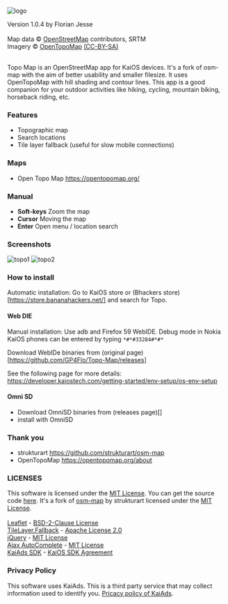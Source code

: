 ![logo](application/icons/icon-112-112.png) 

Version 1.0.4 by Florian Jesse</br></br>
Map data © <a href="https://www.openstreetmap.org/copyright">OpenStreetMap</a> contributors, SRTM</br>Imagery © <a href="https://opentopomap.org/">OpenTopoMap</a> <a href="https://creativecommons.org/licenses/by-sa/3.0/">(CC-BY-SA)</a></br></br>

Topo Map is an OpenStreetMap app for KaiOS devices. It's a fork of osm-map with the aim of better usability and smaller filesize.  It uses OpenTopoMap with hill shading and contour lines. This app is a good companion for your outdoor activities like hiking, cycling, mountain biking, horseback riding, etc.

### Features
+ Topographic map
+ Search locations
+ Tile layer fallback (useful for slow mobile connections)

### Maps
+ Open Topo Map https://opentopomap.org/

### Manual
+ **Soft-keys** Zoom the map
+ **Cursor** Moving the map
+ **Enter** Open menu / location search

### Screenshots
![topo1](/topo1.png)
![topo2](/topo2.png)

### How to install
Automatic installation: Go to KaiOS store or (Bhackers store)[https://store.bananahackers.net/] and search for Topo.

#### Web DIE
Manual installation: Use adb and Firefox 59 WebIDE. Debug mode in Nokia KaiOS phones can be entered by typing ```*#*#33284#*#*```

Download WebIDe binaries from (original page)[https://github.com/GP4Flo/Topo-Map/releases]

See the following page for more details:
https://developer.kaiostech.com/getting-started/env-setup/os-env-setup

#### Omni SD
- Download OmniSD binaries from (releases page)[]
- install with OmniSD

### Thank you
+ strukturart https://github.com/strukturart/osm-map
+ OpenTopoMap https://opentopomap.org/about

### LICENSES

This software is licensed under the <a href="LICENSE.txt">MIT License</a>. You can get the source code <a href="https://github.com/GP4Flo/Topo-Map">here</a>. It's a fork of <a href="https://github.com/strukturart/osm-map">osm-map</a> by strukturart licensed under the <a href="osm-map LICENSE.txt">MIT License</a>.</br></br>
<a href="https://leafletjs.com">Leaflet</a> - <a href="assets/leaflet/Leaflet LICENSE.txt">BSD-2-Clause License</a></br>
<a href="https://github.com/ghybs/Leaflet.TileLayer.Fallback">TileLayer.Fallback</a> - <a href="assets/leaflet/Leaflet.TileLayer.Fallback LICENSE.txt">Apache License 2.0</a></br>
<a href="https://jquery.com/">jQuery</a> - <a href="assets/js/jQuery LICENSE.txt">MIT License</a></br>
<a href="https://www.devbridge.com/sourcery/components/jquery-autocomplete/">Ajax AutoComplete</a> - <a href="assets/js/jQuery-Autocomplete LICENSE.txt">MIT License</a></br>
<a href="https://www.kaiads.com/publishers/sdk.html">KaiAds SDK</a> - <a href="assets/js/KaiAds SDK LICENSE.txt">KaiOS SDK Agreement</a>

### Privacy Policy
This software uses KaiAds. This is a third party service that may collect information used to identify you. <a href="https://www.kaiostech.com/privacy-policy/">Pricacy policy of KaiAds</a>.
